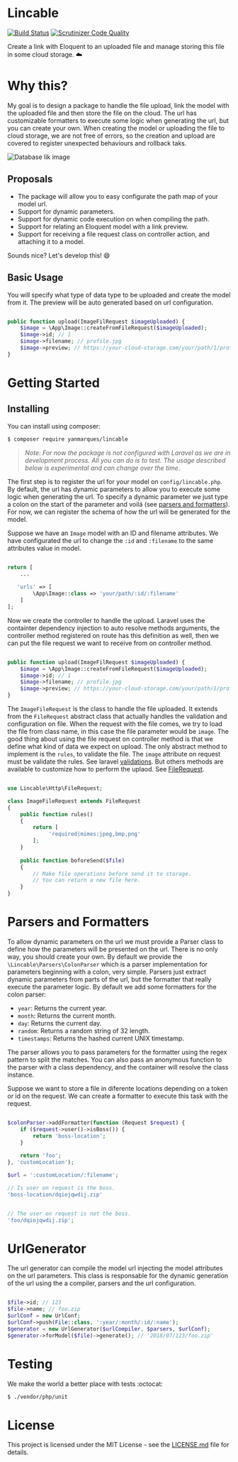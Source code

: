 # Lincable 
[![Build Status](https://travis-ci.org/yanmarques/lincable.svg?branch=dev)](https://travis-ci.org/yanmarques/lincable)
 [![Scrutinizer Code Quality](https://scrutinizer-ci.com/g/yanmarques/lincable/badges/quality-score.png?b=dev)](https://scrutinizer-ci.com/g/yanmarques/lincable/?branch=dev) 

Create a link with Eloquent to an uploaded file and manage storing this file in some cloud storage. :cloud:

# Why this?

My goal is to design a package to handle the file upload, link the model with the uploaded file and then store the file on the cloud. The url has customizable formatters to execute some logic when generating the url, but you can create your own. When creating the model or uploading the file to cloud storage, we are not free of errors, so the creation and upload are covered to register unexpected behaviours and rollback taks.  

![Database lik image](https://www.designbombs.com/wp-content/uploads/2016/04/database-connection-1024x425.jpg)

## Proposals

* The package will allow you to easy configurate the path map of your model url.
* Support for dynamic parameters.
* Support for dynamic code execution on when compiling the path.
* Support for relating an Eloquent model with a link preview.
* Support for receiving a file request class on controller action, and attaching it to a model.

Sounds nice? Let's develop this! :smile:

## Basic Usage

You will specify what type of data type to be uploaded and create the model from it. The preview will be auto generated based on url configuration.

```php

public function upload(ImageFilRequest $imageUploaded) {
    $image = \App\Image::createFromFileRequest($imageUploaded);
    $image->id; // 1
    $image->filename; // profile.jpg
    $image->preview; // https://your-cloud-storage.com/your/path/1/profile.jpg
}

```

# Getting Started

## Installing

You can install using composer:
```bash
$ composer require yanmarques/lincable
```

> *Note: For now the package is not configured with Laravel as we are in development process. All you can do is to test.
> The usage described below is experimental and can change over the time*. 

The first step is to register the url for your model on `config/lincable.php`. By default, the url has dynamic parameters to allow you to execute some logic when generating the url. To specify a dynamic parameter we just type a colon on the start of the parameter and voilá (see [parsers and formatters](#parsers-and-formatters)). For now, we can register the schema of how the url will be generated for the model. 

Suppose we have an `Image` model with an ID and filename attributes. We have configurated the url to change the `:id` and `:filename` to the same attributes value in model. 

```php

return [
    ...
    
   'urls' => [
        \App\Image::class => 'your/path/:id/:filename'
    ]
];

```

Now we create the controller to handle the upload. Laravel uses the containter dependency injection to auto resolve methods arguments, the controller method registered on route has this definition as well, then we can put the file request we want to receive from on controller method. 

```php

public function upload(ImageFilRequest $imageUploaded) {
    $image = \App\Image::createFromFileRequest($imageUploaded);
    $image->id; // 1
    $image->filename; // profile.jpg
    $image->preview; // https://your-cloud-storage.com/your/path/1/profile.jpg
}

```

The ```ImageFileRequest``` is the class to handle the file uploaded. It extends from the `FileRequest` abstract class that actually handles the validation and configuration on file. When the request with the file comes, we try to load the file from class name, in this case the file parameter would be `image`. The good thing about using the file request on controller method is that we define what kind of data we expect on upload. The only abstract method to implement is the `rules`, to validate the file. The `image` attribute on request must be validate the rules. See laravel [validations](https://laravel.com/docs/5.6/validation#rule-mimes). But others methods are available to customize how to perform the uplaod. See [FileRequest](#filerequest).

```php

use Lincable\Http\FileRequest;

class ImageFileRequest extends FileRequest
{
    public function rules() 
    {
        return [
             'required|mimes:jpeg,bmp,png'
        ];
    }
    
    public function boforeSend($file)
    {
        // Make file operations before send it to storage.
        // You can return a new file here.
    }
}

```

# Parsers and Formatters

To allow dynamic parameters on the url we must provide a Parser class to define how the parameters will be presented on the url. There is no only way, you should create your own. By default we provide the `\Lincable\Parsers\ColonParser` which is a parser implementation for parameters beginning with a colon, very simple. Parsers just extract dynamic parameters from parts of the url, but the formatter that really execute the parameter logic. By default we add some formatters for the colon parser:

* `year`: Returns the current year.
* `month`: Returns the current month.
* `day`: Returns the current day.
* `random`: Returns a random string of 32 length.
* `timestamps`: Returns the hashed current UNIX timestamp.

The parser allows you to pass parameters for the formatter using the regex pattern to split the matches. You can also pass an anonymous function to the parser with a class dependency, and the container will resolve the class instance.

Suppose we want to store a file in diferente locations depending on a token or id on the request. We can create a formatter to execute this task with the request.
```php

$colonParser->addFormatter(function (Request $request) {
    if ($request->user()->isBoss()) {
        return 'boss-location';
    }
    
    return 'foo';
}, 'customLocation');

$url = ':customLocation/:filename';

// Is user on request is the boss.
'boss-location/dqiojqwdij.zip'


// The user on request is not the boss.
'foo/dqiojqwdij.zip';

```

# UrlGenerator

The url generator can compile the model url injecting the model attributes on the url parameters. This class is responsable for the dynamic generation of the url using the a compiler, parsers and the url configuration. 

```php

$file->id; // 123
$file->name; // foo.zip
$urlConf = new UrlConf;
$urlConf->push(File::class, ':year/:month/:id/:name');
$generator = new UrlGenerator($urlCompiler, $parsers, $urlConf);
$generator->forModel($file)->generate(); // '2018/07/123/foo.zip'

```

# Testing

We make the world a better place with tests :octocat:

```bash
$ ./vendor/php/unit
```

# License

This project is licensed under the MIT License - see the [LICENSE.md](LICENSE.md) file for details.
